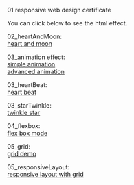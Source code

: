01 responsive web design certificate

You can click below to see the html effect.

02_heartAndMoon:  
[heart and moon](https://960761.github.io/myCodeGarden/FreeCodeCamp/responsiveWebDesign/02_heartAndMoon.html)

03_animation effect:  
[simple animation](https://960761.github.io/myCodeGarden/FreeCodeCamp/responsiveWebDesign/03_animation.html)  
[advanced animation](https://960761.github.io/myCodeGarden/FreeCodeCamp/responsiveWebDesign/03_animation2.html)  

03_heartBeat:  
[heart beat](https://960761.github.io/myCodeGarden/FreeCodeCamp/responsiveWebDesign/03_heartBeat.html)

03_starTwinkle:  
[twinkle star](https://960761.github.io/myCodeGarden/FreeCodeCamp/responsiveWebDesign/03_starTwinkle.html)

04_flexbox:  
[flex box mode](https://960761.github.io/myCodeGarden/FreeCodeCamp/responsiveWebDesign/04_flexbox.html)

05_grid:  
[grid demo](https://960761.github.io/myCodeGarden/FreeCodeCamp/responsiveWebDesign/05_grid.html)

05_responsiveLayout:  
[responsive layout with grid](https://960761.github.io/myCodeGarden/FreeCodeCamp/responsiveWebDesign/05_responsiveLayout.html)
